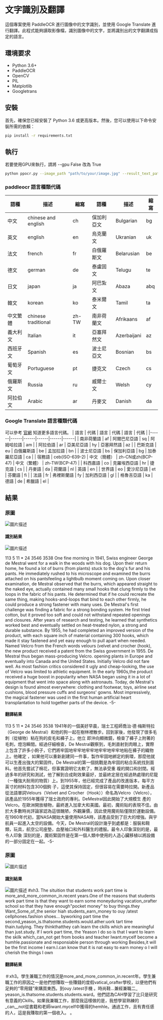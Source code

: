 # 文字識別及翻譯

這個專案使用 PaddleOCR 進行圖像中的文字識別，並使用 Google Translate 進行翻譯。此程式能夠讀取影像檔，識別圖像中的文字，並將識別出的文字翻譯成指定的語言。

## 環境要求

- Python 3.6+
- PaddleOCR
- OpenCV
- PIL
- Matplotlib
- Googletrans

## 安裝

首先，確保您已經安裝了 Python 3.6 或更高版本。然後，您可以使用以下命令安裝所需的依賴：

```bash
pip install -r requirements.txt
```

## 執行
若要使用GPU來執行，請將 --gpu False 改為 True

```bash
python ppocr.py --image_path "path/to/your/image.jpg" --result_text_path "path/to/save/text.txt" --pic_lang "en" --target_lang "zh-cn" --gpu False
```
### paddleocr 語言種類代碼

| 語種 | 描述 | 縮寫 | 語種 | 描述 | 縮寫 |
|------|------|------|------|------|------|
| 中文 | chinese and english | ch | 保加利亞文 | Bulgarian | bg |
| 英文 | english | en | 烏克蘭文 | Ukranian | uk |
| 法文 | french | fr | 白俄羅斯文 | Belarusian | be |
| 德文 | german | de | 泰盧固文 | Telugu | te |
| 日文 | japan | ja | 阿巴紮文 | Abaza | abq |
| 韓文 | korean | ko | 泰米爾文 | Tamil | ta |
| 中文繁體 | chinese traditional | zh-TW | 南非荷蘭文 | Afrikaans | af |
| 義大利文 | Italian | it | 亞塞拜然文 | Azerbaijani | az |
| 西班牙文 | Spanish | es | 波士尼亞文 | Bosnian | bs |
| 葡萄牙文 | Portuguese | pt | 捷克文 | Czech | cs |
| 俄羅斯文 | Russia | ru | 威爾士文 | Welsh | cy |
| 阿拉伯文 | Arabic | ar | 丹麥文 | Danish | da |

### Google Translate 語言種類代碼
可以參考 [官網](<https://support.google.com/googleplay/android-developer/table/4419860?hl=zh-Hant> "Title") 知道更多語言代碼。
| 語言 | 代碼 | 語言 | 代碼 | 語言 | 代碼 |
|------|------|------|------|------|------|
| 南非荷蘭語 | af | 阿爾巴尼亞語 | sq | 阿姆哈拉語 | am |
| 阿拉伯語 | ar | 亞美尼亞語 | hy | 亞塞拜然語 | az |
| 巴斯克語 | eu | 白俄羅斯語 | be | 孟加拉語 | bn |
| 波士尼亞語 | bs | 保加利亞語 | bg | 加泰羅尼亞語 | ca |
| 宿務語 | ceb(ISO-639-2) | 中文（簡體） | zh-CN或zh(BCP-47) | 中文（繁體） | zh-TW(BCP-47) |
| 科西嘉語 | co | 克羅埃西亞語 | hr | 捷克語 | cs |
| 丹麥語 | da | 荷蘭語 | nl | 英語 | en |
| 世界語 | eo | 愛沙尼亞語 | et | 芬蘭語 | fi |
| 法語 | fr | 弗裡斯蘭語 | fy | 加利西亞語 | gl |
| 格魯吉亞語 | ka | 德語 | de | 希臘語 | el |

## 結果

### 原圖
![圖片描述](english_2.jpg)
#### 識別結果
![圖片描述](english_2_result.jpg)

113 5 11 * 24 3546 3538 One fine morning in 1941, Swiss engineer George de Mestral went for a walk in the woods with his dog. Upon their return home, he found a lot of burrs (from plants) stuck to the dog's fur and his pants. He immediately rushed to his microscope and examined the burrs attached on his pantsfeeling a lightbulb moment coming on. Upon closer examination, de Mestral observed that the burrs, which appeared straight to the naked eye, actually contained many small hooks that clung firmly to the loops in the fabric of his pants. 
He determined that if he could recreate the same thing, making hooks-and-loops that bind to each other firmly, he could produce a strong fastener with many uses. De Mestral's first challenge was finding a fabric for a strong bonding system. He first tried cotton, but it proved too soft and could not withstand repeated openings and closures. After years of research and testing, he learned that synthetics worked best and eventually settled on heat-treated nylon, a strong and durable substance. By 1955, he had completed an improved version of 
the product, with each square inch of material containing 300 hooks, which made it stay fastened and yet easy enough to pull apart when needed. Named Velcro from the French words velours (velvet and crocher (hook), the new product received a patent from the Swiss government in 1955. De Mestral thus began mass-producing Velcro. opening plants in Europe and eventually into Canada and the United States. Initially Velcro did not fare well. As most fashion critics considered it ugly and cheap-looking, the use of Velcro was limited to athletic equipment. In the early 1960s,the product received a huge boost in popularity when NASA began using it in a lot of equipment that went into space along with astronauts. Today, de Mestral's design is found almost everywhere: clothing and footwear, toys, airline seat cushions, blood pressure cuffs and surgeons' gowns. Most impressively, the magical fastener was used in the first human artificial heart transplantation to hold together parts of the device. -5-

#### 翻譯結果

113 5 11 * 24 3546 3538 1941年的一個美好早晨，瑞士工程師喬治·德·梅斯特拉（George de Mestral）和他的狗一起在樹林裡散步。回到家後，他發現了很多毛刺（從植物）粘在狗的皮毛和褲子上。他立
即沖向顯微鏡，檢查了褲子上附著的毛刺，燈泡瞬間。經過仔細檢查，De Mestral觀察到，毛刺直射到肉眼上，實際上包含了許多小鉤子，它們將牢固地牢牢地牢牢地牢牢地牢牢地粘在褲子的織物上。他確定
，如果他可以重新創建同一件事，製作牢固地綁定的鉤環，那麼他就可以生產出強大的緊固件。De Mestral的第一個挑戰是為牢固的粘合系統找到面料。他首先嘗試了棉花，但事實證明它太軟了，無法承受重
複的開口和封閉。經過多年的研究和測試，他了解到合成劑效果最好，並最終定居在經過熱處理的尼龍（一種強大耐用的物質）上。到1955年，他已經完成了產品的改進版本，每平方英寸的材料包含300個鉤 
子，這使其保持固定，但很容易在需要時拉開。新產品從法語單詞Velours（Velvet and Crocher（Hook））命名為Velcro（Velcro），該產品於1955年獲得了瑞士政府的專利。DeMestral因此開始了大規模生
產的Velcro。在歐洲開放植物，最終進入加拿大和美國。最初，魔術貼的表現不佳。由於大多數時尚評論家認為這很醜陋，外觀廉價，因此使用魔術貼僅限於運動設備。在1960年代初，當NASA開始大量使用NASA時，該產品受到了巨大的增強。與宇航員一起進入太空的設備。今天，De Mestral的設計幾乎到處都是：服裝和鞋類，玩具，航空公司座墊，血壓袖口和外科醫生的禮服。最令人印象深刻的是，最令人印象
深刻的是，魔術緊固件是在第一個人類中使用的人造心臟移植以將設備的一部分固定在一起。-5-

### 原圖
![圖片描述](english_4.jpg)
#### 識別結果
![圖片描述](english_4_result.jpg)
#xh3. The situition that students work part time is more_and_more_common_in.recent years.One of the reasons that students work part time is that they want to earn some moneyduring vacation_orafter school so that they have  enough"pocket money" to buy things.they Want_Some_of_the senior hiah students_earn_money to ouy /atest cellphones.fashion shoes... byworking 
part time the second_yeason_is.thatsome.students.would.ather:uork tart time thain.tudying. They thinkthatthey cah learn the ckills which are meaningful than just.study. If I work part time, the Yeason I do so is that I want to learn the skilk which_can_not get from books and teacher Iwant.mycelf become a humhle.passionate and responsiable person through working 
Besides,it will be the first income I earn.I.can know that it is nat easy to earn money o I will cherish the things I own

#### 翻譯結果
＃xh3。學生兼職工作的情況是more_and_more_common_in.recent年。學生兼職工作的原因之一是他們想賺取一些賺錢的度假vatical_orafter學校，以便他們有足夠的“零用錢”來購買東西。到ouy /atest手機
。時尚鞋...兼經兼職二_ yeason_is.thatsome.students.students.ward。他們認為CAH學習了比只是研究有意義的Ckills。如果我兼職工作，那麼我這樣做的是，我想學習熟練的_can__not從書籍和老師iwant.mycelf中獲得的hemhle。通過工作，且有責任感的人，這是我賺取的第一個收入。 。




